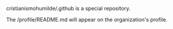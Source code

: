 cristianismohumilde/.github is a special repository.

The /profile/README.md will appear on the organization's profile.
